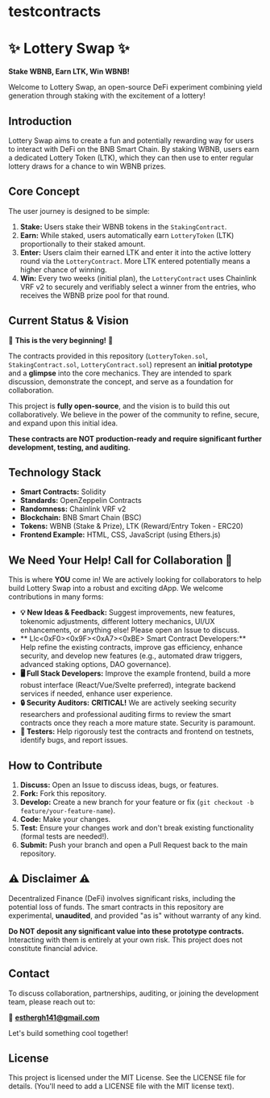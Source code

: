 # testcontracts

# ✨ Lottery Swap ✨

**Stake WBNB, Earn LTK, Win WBNB!**

Welcome to Lottery Swap, an open-source DeFi experiment combining yield generation through staking with the excitement of a lottery!

## Introduction

Lottery Swap aims to create a fun and potentially rewarding way for users to interact with DeFi on the BNB Smart Chain. By staking WBNB, users earn a dedicated Lottery Token (LTK), which they can then use to enter regular lottery draws for a chance to win WBNB prizes.

## Core Concept

The user journey is designed to be simple:

1.  **Stake:** Users stake their WBNB tokens in the `StakingContract`.
2.  **Earn:** While staked, users automatically earn `LotteryToken` (LTK) proportionally to their staked amount.
3.  **Enter:** Users claim their earned LTK and enter it into the active lottery round via the `LotteryContract`. More LTK entered potentially means a higher chance of winning.
4.  **Win:** Every two weeks (initial plan), the `LotteryContract` uses Chainlink VRF v2 to securely and verifiably select a winner from the entries, who receives the WBNB prize pool for that round.

## Current Status & Vision

🚀 **This is the very beginning!** 🚀

The contracts provided in this repository (`LotteryToken.sol`, `StakingContract.sol`, `LotteryContract.sol`) represent an **initial prototype** and a **glimpse** into the core mechanics. They are intended to spark discussion, demonstrate the concept, and serve as a foundation for collaboration.

This project is **fully open-source**, and the vision is to build this out collaboratively. We believe in the power of the community to refine, secure, and expand upon this initial idea.

**These contracts are NOT production-ready and require significant further development, testing, and auditing.**

## Technology Stack

*   **Smart Contracts:** Solidity
*   **Standards:** OpenZeppelin Contracts
*   **Randomness:** Chainlink VRF v2
*   **Blockchain:** BNB Smart Chain (BSC)
*   **Tokens:** WBNB (Stake & Prize), LTK (Reward/Entry Token - ERC20)
*   **Frontend Example:** HTML, CSS, JavaScript (using Ethers.js)

## We Need Your Help! Call for Collaboration 🤝

This is where **YOU** come in! We are actively looking for collaborators to help build Lottery Swap into a robust and exciting dApp. We welcome contributions in many forms:

*   **💡 New Ideas & Feedback:** Suggest improvements, new features, tokenomic adjustments, different lottery mechanics, UI/UX enhancements, or anything else! Please open an Issue to discuss.
*   ** Llc<0xF0><0x9F><0xA7><0xBE> Smart Contract Developers:** Help refine the existing contracts, improve gas efficiency, enhance security, and develop new features (e.g., automated draw triggers, advanced staking options, DAO governance).
*   **🖥️ Full Stack Developers:** Improve the example frontend, build a more robust interface (React/Vue/Svelte preferred), integrate backend services if needed, enhance user experience.
*   **🔒 Security Auditors:** **CRITICAL!** We are actively seeking security researchers and professional auditing firms to review the smart contracts once they reach a more mature state. Security is paramount.
*   **🧪 Testers:** Help rigorously test the contracts and frontend on testnets, identify bugs, and report issues.

## How to Contribute

1.  **Discuss:** Open an Issue to discuss ideas, bugs, or features.
2.  **Fork:** Fork this repository.
3.  **Develop:** Create a new branch for your feature or fix (`git checkout -b feature/your-feature-name`).
4.  **Code:** Make your changes.
5.  **Test:** Ensure your changes work and don't break existing functionality (formal tests are needed!).
6.  **Submit:** Push your branch and open a Pull Request back to the main repository.

## ⚠️ Disclaimer ⚠️

Decentralized Finance (DeFi) involves significant risks, including the potential loss of funds. The smart contracts in this repository are experimental, **unaudited**, and provided "as is" without warranty of any kind.

**Do NOT deposit any significant value into these prototype contracts.** Interacting with them is entirely at your own risk. This project does not constitute financial advice.

## Contact

To discuss collaboration, partnerships, auditing, or joining the development team, please reach out to:

📧 **esthergh141@gmail.com**

Let's build something cool together!

## License

This project is licensed under the MIT License. See the LICENSE file for details. (You'll need to add a LICENSE file with the MIT license text).
